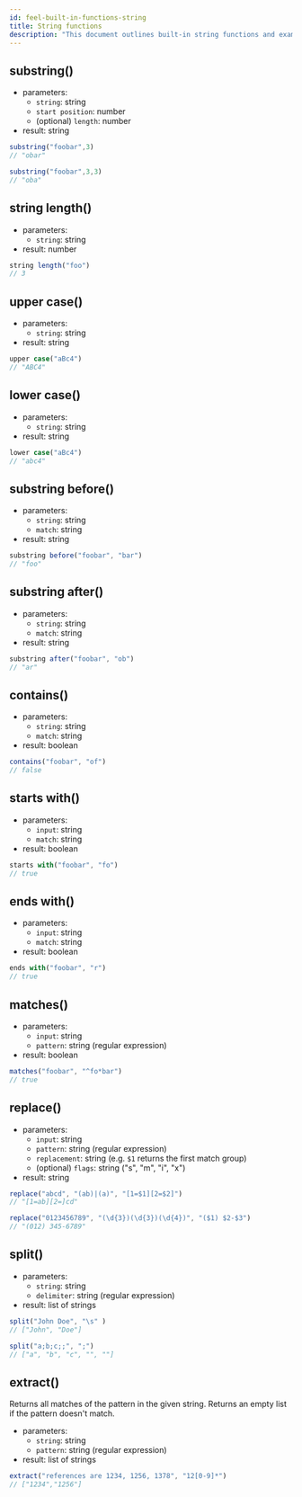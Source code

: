 ```yaml
---
id: feel-built-in-functions-string
title: String functions
description: "This document outlines built-in string functions and examples."
---
```


## substring()

* parameters:
  * `string`: string
  * `start position`: number
  * (optional) `length`: number  
* result: string

```js
substring("foobar",3) 
// "obar"

substring("foobar",3,3) 
// "oba"
```

## string length()

* parameters:
  * `string`: string
* result: number

```js
string length("foo") 
// 3
```

## upper case()

* parameters:
  * `string`: string
* result: string

```js
upper case("aBc4") 
// "ABC4"
```

## lower case()

* parameters:
  * `string`: string
* result: string

```js
lower case("aBc4") 
// "abc4"
```

## substring before()

* parameters:
  * `string`: string
  * `match`: string
* result: string

```js
substring before("foobar", "bar") 
// "foo"
```

## substring after()

* parameters:
  * `string`: string
  * `match`: string
* result: string

```js
substring after("foobar", "ob") 
// "ar"
```

## contains()

* parameters:
  * `string`: string
  * `match`: string
* result: boolean

```js
contains("foobar", "of") 
// false
```

## starts with()

* parameters:
  * `input`: string
  * `match`: string
* result: boolean

```js
starts with("foobar", "fo") 
// true
```

## ends with()

* parameters:
  * `input`: string
  * `match`: string
* result: boolean

```js
ends with("foobar", "r") 
// true
```

## matches()

* parameters:
  * `input`: string
  * `pattern`: string (regular expression)
* result: boolean

```js
matches("foobar", "^fo*bar") 
// true
```

## replace()

* parameters:
  * `input`: string
  * `pattern`: string (regular expression)
  * `replacement`: string (e.g. `$1` returns the first match group) 
  * (optional) `flags`: string ("s", "m", "i", "x")
* result: string

```js
replace("abcd", "(ab)|(a)", "[1=$1][2=$2]")
// "[1=ab][2=]cd"

replace("0123456789", "(\d{3})(\d{3})(\d{4})", "($1) $2-$3")
// "(012) 345-6789"
```

## split()

* parameters:
  * `string`: string
  * `delimiter`: string (regular expression)
* result: list of strings

```js
split("John Doe", "\s" ) 
// ["John", "Doe"]

split("a;b;c;;", ";")
// ["a", "b", "c", "", ""]
```

## extract()

Returns all matches of the pattern in the given string. Returns an empty list if the pattern doesn't
match.

* parameters:
  * `string`: string
  * `pattern`: string (regular expression)
* result: list of strings

```js
extract("references are 1234, 1256, 1378", "12[0-9]*")
// ["1234","1256"]
```
